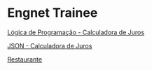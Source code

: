 # Engnet Trainee
[Lógica de Programação - Calculadora de Juros](https://luisrguerra.github.io/engnet-trainee/logica_de_programacao/)

[JSON - Calculadora de Juros](https://luisrguerra.github.io/engnet-trainee/json/)

[Restaurante](https://luisrguerra.github.io/engnet-trainee/restaurante/restaurante.html)

